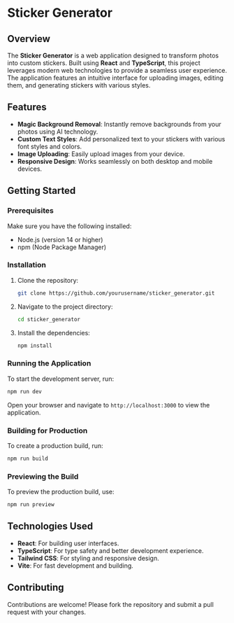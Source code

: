 # Sticker Generator

## Overview
The **Sticker Generator** is a web application designed to transform photos into custom stickers. Built using **React** and **TypeScript**, this project leverages modern web technologies to provide a seamless user experience. The application features an intuitive interface for uploading images, editing them, and generating stickers with various styles.

## Features
- **Magic Background Removal**: Instantly remove backgrounds from your photos using AI technology.
- **Custom Text Styles**: Add personalized text to your stickers with various font styles and colors.
- **Image Uploading**: Easily upload images from your device.
- **Responsive Design**: Works seamlessly on both desktop and mobile devices.

## Getting Started

### Prerequisites
Make sure you have the following installed:
- Node.js (version 14 or higher)
- npm (Node Package Manager)

### Installation
1. Clone the repository:
   ```bash
   git clone https://github.com/yourusername/sticker_generator.git
   ```
2. Navigate to the project directory:
   ```bash
   cd sticker_generator
   ```
3. Install the dependencies:
   ```bash
   npm install
   ```

### Running the Application
To start the development server, run:
```bash
npm run dev
```
Open your browser and navigate to `http://localhost:3000` to view the application.

### Building for Production
To create a production build, run:
```bash
npm run build
```

### Previewing the Build
To preview the production build, use:
```bash
npm run preview
```


## Technologies Used
- **React**: For building user interfaces.
- **TypeScript**: For type safety and better development experience.
- **Tailwind CSS**: For styling and responsive design.
- **Vite**: For fast development and building.

## Contributing
Contributions are welcome! Please fork the repository and submit a pull request with your changes.

